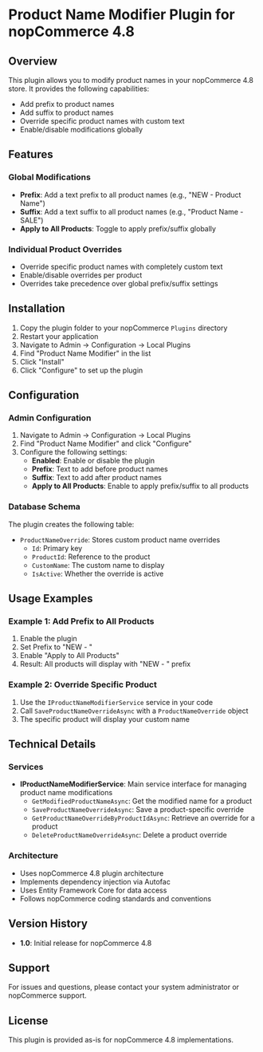 # Product Name Modifier Plugin for nopCommerce 4.8

## Overview
This plugin allows you to modify product names in your nopCommerce 4.8 store. It provides the following capabilities:

- Add prefix to product names
- Add suffix to product names
- Override specific product names with custom text
- Enable/disable modifications globally

## Features

### Global Modifications
- **Prefix**: Add a text prefix to all product names (e.g., "NEW - Product Name")
- **Suffix**: Add a text suffix to all product names (e.g., "Product Name - SALE")
- **Apply to All Products**: Toggle to apply prefix/suffix globally

### Individual Product Overrides
- Override specific product names with completely custom text
- Enable/disable overrides per product
- Overrides take precedence over global prefix/suffix settings

## Installation

1. Copy the plugin folder to your nopCommerce `Plugins` directory
2. Restart your application
3. Navigate to Admin → Configuration → Local Plugins
4. Find "Product Name Modifier" in the list
5. Click "Install"
6. Click "Configure" to set up the plugin

## Configuration

### Admin Configuration
1. Navigate to Admin → Configuration → Local Plugins
2. Find "Product Name Modifier" and click "Configure"
3. Configure the following settings:
   - **Enabled**: Enable or disable the plugin
   - **Prefix**: Text to add before product names
   - **Suffix**: Text to add after product names
   - **Apply to All Products**: Enable to apply prefix/suffix to all products

### Database Schema
The plugin creates the following table:
- `ProductNameOverride`: Stores custom product name overrides
  - `Id`: Primary key
  - `ProductId`: Reference to the product
  - `CustomName`: The custom name to display
  - `IsActive`: Whether the override is active

## Usage Examples

### Example 1: Add Prefix to All Products
1. Enable the plugin
2. Set Prefix to "NEW - "
3. Enable "Apply to All Products"
4. Result: All products will display with "NEW - " prefix

### Example 2: Override Specific Product
1. Use the `IProductNameModifierService` service in your code
2. Call `SaveProductNameOverrideAsync` with a `ProductNameOverride` object
3. The specific product will display your custom name

## Technical Details

### Services
- **IProductNameModifierService**: Main service interface for managing product name modifications
  - `GetModifiedProductNameAsync`: Get the modified name for a product
  - `SaveProductNameOverrideAsync`: Save a product-specific override
  - `GetProductNameOverrideByProductIdAsync`: Retrieve an override for a product
  - `DeleteProductNameOverrideAsync`: Delete a product override

### Architecture
- Uses nopCommerce 4.8 plugin architecture
- Implements dependency injection via Autofac
- Uses Entity Framework Core for data access
- Follows nopCommerce coding standards and conventions

## Version History
- **1.0**: Initial release for nopCommerce 4.8

## Support
For issues and questions, please contact your system administrator or nopCommerce support.

## License
This plugin is provided as-is for nopCommerce 4.8 implementations.
